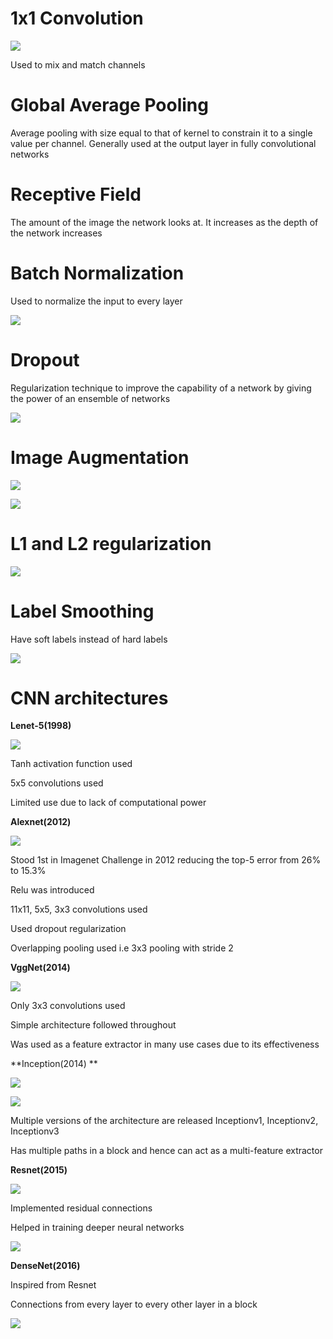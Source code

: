 # 1x1 Convolution

![](https://raw.githubusercontent.com/iamaaditya/iamaaditya.github.io/master/images/conv_arithmetic/full_padding_no_strides_transposed_small.gif)

Used to mix and match channels

# Global Average Pooling

Average pooling with size equal to that of kernel to constrain it to a single value per channel. Generally used at the output layer in fully convolutional networks

# Receptive Field

The amount of the image the network looks at. It increases as the depth of the network increases

# Batch Normalization

Used to normalize the input to every layer

![](https://miro.medium.com/max/810/1*Hiq-rLFGDpESpr8QNsJ1jg.png)

# Dropout

Regularization technique to improve the capability of a network by giving the power of an ensemble of networks

![](https://qph.fs.quoracdn.net/main-qimg-94a1d5e149ab864bfa20ef7e5242777d.webp)

# Image Augmentation

![](https://raw.githubusercontent.com/aleju/imgaug-doc/master/readme_images/small_overview/noop_image.jpg)

![](https://raw.githubusercontent.com/aleju/imgaug-doc/master/readme_images/examples_grid.jpg)



# L1 and L2 regularization

![](https://miro.medium.com/max/2546/1*zMLv7EHYtjfr94JOBzjqTA.png)

# Label Smoothing

Have soft labels instead of hard labels

![](https://image.slidesharecdn.com/aimeetgans-170110113744/95/generative-adversarial-networks-and-their-applications-39-638.jpg)

# CNN architectures

**Lenet-5(1998)**

![](https://miro.medium.com/max/1000/0*MU7G1aH1jw-6eFiD.png)

Tanh activation function used

5x5 convolutions used

Limited use due to lack of computational power

**Alexnet(2012)**

![](https://www.learnopencv.com/wp-content/uploads/2018/05/AlexNet-1.png)

Stood 1st in Imagenet Challenge in 2012 reducing the top-5 error from 26% to 15.3%

Relu was introduced

11x11, 5x5, 3x3 convolutions used

Used dropout regularization

Overlapping pooling used i.e 3x3 pooling with stride 2



**VggNet(2014)**

![](https://www.pyimagesearch.com/wp-content/uploads/2017/03/imagenet_vgg16.png)

Only 3x3 convolutions used

Simple architecture followed throughout

Was used as a feature extractor in many use cases due to its effectiveness

**Inception(2014) **

![](https://www.pyimagesearch.com/wp-content/uploads/2017/03/imagenet_inception_module.png)

![](https://miro.medium.com/max/1750/0*rbWRzjKvoGt9W3Mf.png)

Multiple versions of the architecture are released Inceptionv1, Inceptionv2, Inceptionv3

Has multiple paths in a block and hence can act as a multi-feature extractor

**Resnet(2015)**

![](https://www.pyimagesearch.com/wp-content/uploads/2017/03/imagenet_resnet_identity.png)

Implemented residual connections

Helped in training deeper neural networks

![](https://miro.medium.com/max/1750/0*pkrso8DZa0m6IAcJ.png)



**DenseNet(2016)**

Inspired from Resnet

Connections from every layer to every other layer in a block

![](https://miro.medium.com/max/5164/1*_Y7-f9GpV7F93siM1js0cg.jpeg) 
